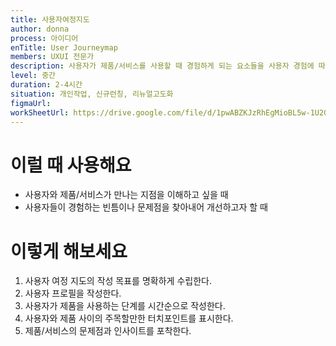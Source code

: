 ```yaml
---
title: 사용자여정지도
author: donna
process: 아이디어
enTitle: User Journeymap
members: UXUI 전문가
description: 사용자가 제품/서비스를 사용할 때 경험하게 되는 요소들을 사용자 경험에 따라 순차적으로 나열하여 만드는 지도
level: 중간
duration: 2-4시간
situation: 개인작업, 신규런칭, 리뉴얼고도화
figmaUrl:
workSheetUrl: https://drive.google.com/file/d/1pwABZKJzRhEgMioBL5w-1U2GuQSZiSCc/view?usp=sharing
---
```


<!-- 프로세스별 보기: 공감, 설계, 프로토타입, 테스트 -->
<!--UXUI 전문가, 팀 구성원, 사용자, 이해관계자, 누구나 -->
<!--level: 쉬움, 중간, 어려움-->
<!--개인작업, 신규런칭, 리뉴얼고도화-->

# 이럴 때 사용해요

- 사용자와 제품/서비스가 만나는 지점을 이해하고 싶을 때
- 사용자들이 경험하는 빈틈이나 문제점을 찾아내어 개선하고자 할 때

# 이렇게 해보세요

1. 사용자 여정 지도의 작성 목표를 명확하게 수립한다.
2. 사용자 프로필을 작성한다.
3. 사용자가 제품을 사용하는 단계를 시간순으로 작성한다.
4. 사용자와 제품 사이의 주목할만한 터치포인트를 표시한다.
5. 제품/서비스의 문제점과 인사이트를 포착한다.
